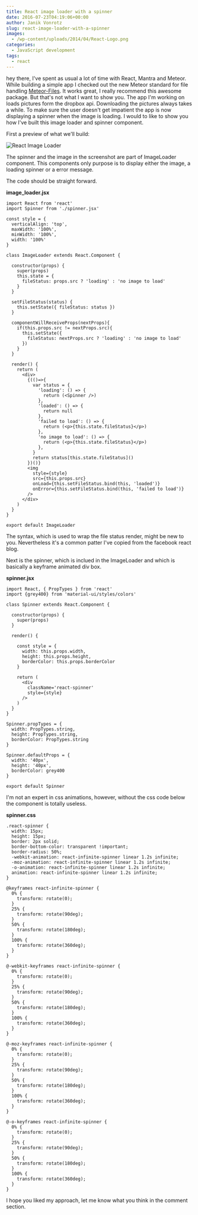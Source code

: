 ```yaml
---
title: React image loader with a spinner
date: 2016-07-23T04:19:06+00:00
author: Janik Vonrotz
slug: react-image-loader-with-a-spinner
images:
  - /wp-content/uploads/2014/04/React-Logo.png
categories:
  - JavaScript development
tags:
  - react
---
```

hey there, I've spent as usual a lot of time with React, Mantra and Meteor. While building a simple app I checked out the new Meteor standard for file handling [Meteor-Files](https://github.com/VeliovGroup/Meteor-Files). It works great, I really recommend this awesome package. But that's not what I want to show you. The app I'm working on loads pictures form the dropbox api. Downloading the pictures always takes a while. To make sure the user doesn't get impatient the app is now displaying a spinner when the image is loading. I would to like to show you how I've built this image loader and spinner component.
<!--more-->

First a preview of what we'll build:

![React Image Loader](/wp-content/uploads/2016/07/React-Image-Loader.png)

The spinner and the image in the screenshot are part of ImageLoader component. This components only purpose is to display either the image, a loading spinner or a error message.

The code should be straight forward.

**image_loader.jsx**

```
import React from 'react'
import Spinner from './spinner.jsx'

const style = {
  verticalAlign: 'top',
  maxWidth: '100%',
  minWidth: '100%',
  width: '100%'
}

class ImageLoader extends React.Component {

  constructor(props) {
    super(props)
    this.state = {
      fileStatus: props.src ? 'loading' : 'no image to load'
    }
  }

  setFileStatus(status) {
    this.setState({ fileStatus: status })
  }

  componentWillReceiveProps(nextProps){
    if(this.props.src != nextProps.src){
      this.setState({
        fileStatus: nextProps.src ? 'loading' : 'no image to load'
      })
    }
  }

  render() {
    return (
      <div>
        {(()=>{
          var status = {
            'loading': () => {
              return (<Spinner />)
            },
            'loaded': () => {
              return null
            },
            'failed to load': () => {
              return (<p>{this.state.fileStatus}</p>)
            },
            'no image to load': () => {
              return (<p>{this.state.fileStatus}</p>)
            },
          }
          return status[this.state.fileStatus]()
        })()}
        <img
          style={style}
          src={this.props.src}
          onLoad={this.setFileStatus.bind(this, 'loaded')}
          onError={this.setFileStatus.bind(this, 'failed to load')}
        />
      </div>
    )
  }
}

export default ImageLoader
```

The syntax, which is used to wrap the file status render, might be new to you. Nevertheless it's a common patter I've copied from the facebook react blog.

Next is the spinner, which is inclued in the ImageLoader and which is basically a keyframe animated div box.

**spinner.jsx**

```
import React, { PropTypes } from 'react'
import {grey400} from 'material-ui/styles/colors'

class Spinner extends React.Component {

  constructor(props) {
    super(props)
  }

  render() {

    const style = {
      width: this.props.width,
      height: this.props.height,
      borderColor: this.props.borderColor
    }

    return (
      <div
        className='react-spinner'
        style={style}
      />
    )
  }
}

Spinner.propTypes = {
  width: PropTypes.string,
  height: PropTypes.string,
  borderColor: PropTypes.string
}

Spinner.defaultProps = {
  width: '40px',
  height: '40px',
  borderColor: grey400
}

export default Spinner
```

I'm not an expert in css animations, however, without the css code below the component is totally useless.

**spinner.css**

```
.react-spinner {
  width: 15px;
  height: 15px;
  border: 2px solid;
  border-bottom-color: transparent !important;
  border-radius: 50%;
  -webkit-animation: react-infinite-spinner linear 1.2s infinite;
  -moz-animation: react-infinite-spinner linear 1.2s infinite;
  -o-animation: react-infinite-spinner linear 1.2s infinite;
  animation: react-infinite-spinner linear 1.2s infinite;
}

@keyframes react-infinite-spinner {
  0% {
    transform: rotate(0);
  }
  25% {
    transform: rotate(90deg);
  }
  50% {
    transform: rotate(180deg);
  }
  100% {
    transform: rotate(360deg);
  }
}

@-webkit-keyframes react-infinite-spinner {
  0% {
    transform: rotate(0);
  }
  25% {
    transform: rotate(90deg);
  }
  50% {
    transform: rotate(180deg);
  }
  100% {
    transform: rotate(360deg);
  }
}

@-moz-keyframes react-infinite-spinner {
  0% {
    transform: rotate(0);
  }
  25% {
    transform: rotate(90deg);
  }
  50% {
    transform: rotate(180deg);
  }
  100% {
    transform: rotate(360deg);
  }
}

@-o-keyframes react-infinite-spinner {
  0% {
    transform: rotate(0);
  }
  25% {
    transform: rotate(90deg);
  }
  50% {
    transform: rotate(180deg);
  }
  100% {
    transform: rotate(360deg);
  }
}
```

I hope you liked my approach, let me know what you think in the comment section.
